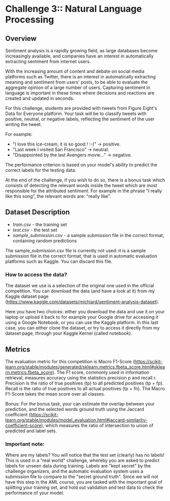 # Challenge 3:: Natural Language Processing

## Overview
Sentiment analysis is a rapidly growing field, as large databases become increasingly available, and companies have an interest in automatically extracting sentiment from internet users.

With the increasing amount of content and debate on social media platforms such as Twitter, there is an interest in automatically extracting meaning and sentiment from users' posts, to be able to evaluate the aggregate opinion of a large number of users. Capturing sentiment in language is important in these times where decisions and reactions are created and updated in seconds.

For this challenge, students are provided with tweets from Figure Eight's Data for Everyone platform. Your task will be to classify tweets with positive, neutral, or negative labels, reflecting the sentiment of the user writing the tweet.

For example:
- "I love this ice-cream, it is so good ! :-)" -> positive.
- "Last week I visited San Francisco" -> neutral.
- "Disappointed by the last Avengers movie..." -> negative.

The performance criterion is based on your model's ability to predict the correct labels for the testing data.

At the end of the challenge, if you wish to do so, there is a bonus task which consists of detecting the relevant words inside the tweet which are most responsible for the attributed sentiment. For example in the phrase "I really like this song", the relevant words are: "really like".

## Dataset Description

- *train.csv* - the training set
- *test.csv* - the test set
- *sample_submission.csv* - a sample submission file in the correct format, containing random predictions

The sample_submission.csv file is currently not used: it is a sample submission file in the correct format, that is used in automatic evaluation platforms such as Kaggle. You can discard this file.

### How to access the data?

The dataset we use is a selection of the original one used in the official competition. You can download the data (and have a look at it) from my Kaggle dataset page (https://www.kaggle.com/datasets/michiard/sentiment-analysis-dataset).

Here you have two choices: either you download the data and use it on your laptop or upload it back to for example your Google drive for accessing it using a Google Notebook, or you can use the Kaggle platform. In this last case, you can either clone the dataset, or try to access it directly from my dataset page, through your Kaggle Kernel (called notebook).

## Metrics

The evaluation metric for this competition is Macro F1-Score (https://scikit-learn.org/stable/modules/generated/sklearn.metrics.fbeta_score.html#sklearn.metrics.fbeta_score). The F1 score, commonly used in information retrieval, measures accuracy using the statistics precision p and recall r. Precision is the ratio of true positives (tp) to all predicted positives (tp + fp). Recall is the ratio of true positives to all actual positives (tp + fn). The Macro F1-Score takes the mean score over all classes.

Bonus: For the bonus task, your can estimate the overlap between your prediction, and the selected words ground truth using the Jaccard coefficient (https://scikit-learn.org/stable/modules/model_evaluation.html#jaccard-similarity-coefficient-score), which measures the ratio of intersection to union of predicted and label sets.

### Important note:
Where are my labels? You will notice that the test set (clearly) has no labels! This is used in a "real world" challenge, whereby you are asked to predict labels for unseen data during training. Labels are "kept secret" by the challenge organizers, and the automatic evaluation system uses a submission file to compare to the "secret ground truth".
Since we will not have this step in the AML course, you are tasked with the important goal of splitting your training set, and hold out validation and test data to check the performance of your model.